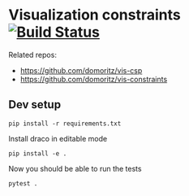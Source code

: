 # Visualization constraints [![Build Status](https://travis-ci.org/domoritz/draco.svg?branch=master)](https://travis-ci.org/domoritz/draco)

Related repos:
* https://github.com/domoritz/vis-csp
* https://github.com/domoritz/vis-constraints

## Dev setup

`pip install -r requirements.txt`

Install draco in editable mode

`pip install -e .`

Now you should be able to run the tests

`pytest .`
